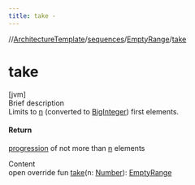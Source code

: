 ```yaml
---
title: take -
---
```

//[ArchitectureTemplate](../../index.md)/[sequences](../index.md)/[EmptyRange](index.md)/[take](take.md)



# take  
[jvm]  
Brief description  
Limits to [n]() (converted to [BigInteger](https://docs.oracle.com/javase/8/docs/api/java/math/BigInteger.html)) first elements.  
  


#### Return  
[progression](../-big-integer-progression/index.md) of not more than [n]() elements  
  
  
Content  
open override fun [take](take.md)(n: [Number](https://kotlinlang.org/api/latest/jvm/stdlib/kotlin/-number/index.html)): [EmptyRange](index.md)  



